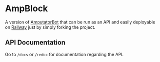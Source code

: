 # AmpBlock

A version of [AmputatorBot](https://github.com/KilledMufasa/AmputatorBot) that can be run as an API and easily deployable on [Railway](https://railway.app/) just by simply forking the project.

## API Documentation

Go to `/docs` or `/redoc` for documentation regarding the API.

